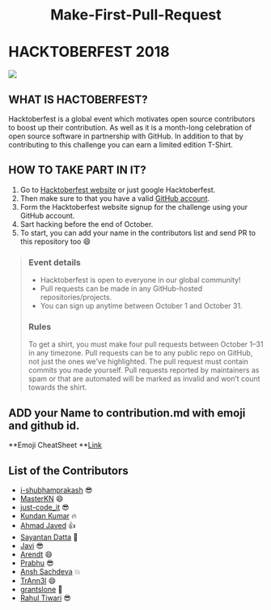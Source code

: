 <h1 align="center"> Make-First-Pull-Request</h1>

# HACKTOBERFEST 2018

![](https://assets.digitalocean.com/blog/static/hacktoberfest-2016/hero.png)

## WHAT IS HACTOBERFEST?

Hacktoberfest is a global event which motivates open source contributors to boost up their contribution. As well as it is a month-long celebration of open source software in partnership with GitHub. In addition to that by contributing to this challenge you can earn a limited edition T-Shirt.

## HOW TO TAKE PART IN IT?

1. Go to [Hacktoberfest website](https://hacktoberfest.digitalocean.com/) or just google Hacktoberfest.
2. Then make sure to that you have a valid [GitHub account](https://github.com/).
3. Form the Hacktoberfest website signup for the challenge using your GitHub account.
4. Sart hacking before the end of October.
5. To start, you can add your name in the contributors list and send PR to this repository too :smile:

>  ### Event details
>
> * Hacktoberfest is open to everyone in our global community!
> * Pull requests can be made in any GitHub-hosted repositories/projects.
> * You can sign up anytime between October 1 and October 31.
>
> ### Rules
>
> To get a shirt, you must make four pull requests between October 1–31 in any timezone. Pull requests can be to any public repo on GitHub, not just the ones we’ve highlighted. The pull request must contain commits you made yourself. Pull      requests   reported by maintainers as spam or that are automated will be marked as invalid and won’t count towards the shirt.

## ADD your Name to contribution.md with emoji and github id.
**Emoji CheatSheet **<a href="https://www.webpagefx.com/tools/emoji-cheat-sheet/">Link</a>


## List of the Contributors
- [i-shubhamprakash](https://github.com/i-shubhamprakash) :sunglasses:
- [MasterKN](https://github.com/MasterKN48) :smile:
- [just-code_it](https://github.com/HackedByMKN) :sunglasses:
- [Kundan Kumar](https://github.com/kundan28) :fire:
- [Ahmad Javed](https://github.com/ahmadjaved97) :thumbsup:
- [Sayantan Datta](https://github.com/sayantanHack) :metal:
- [Javi](https://github.com/brunnnka) :sunglasses:
- [Arendt](https://github.com/Arendt) :smile:
- [Prabhu](https://github.com/caffeinatednerd) :sunglasses:
- [Ansh Sachdeva](https://github.com/root-ansh) :boom:
- [TrAnn3l](https://github.com/TrAnn3l) :smile:
- [grantslone](https://github.com/grantslone) :herb:
- [Rahul Tiwari](https://github.com/Grootko) :sunglasses:
